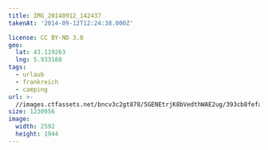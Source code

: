 ```yaml
---
title: IMG_20140912_142437
takenAt: '2014-09-12T12:24:38.000Z'

license: CC BY-ND 3.0
geo:
  lat: 43.119263
  lng: 5.933188
tags:
  - urlaub
  - frankreich
  - camping
url: >-
  //images.ctfassets.net/bncv3c2gt878/5GENEtrjK8bVedthWAE2ug/393cb8fefa49632a61e454972f792d2a/img_20140912_142437_27696431444_o
size: 1230956
image:
  width: 2592
  height: 1944
---
```

